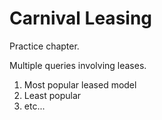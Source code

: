 # Carnival Leasing

Practice chapter.

Multiple queries involving leases.

1. Most popular leased model
1. Least popular
1. etc...